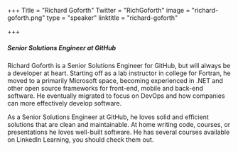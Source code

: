 +++
Title = "Richard Goforth"
Twitter = "RichGoforth"
image = "richard-goforth.png"
type = "speaker"
linktitle = "richard-goforth"

+++

##### Senior Solutions Engineer at GitHub

Richard Goforth is a Senior Solutions Engineer for GitHub, but will always be a developer at heart. Starting off as a lab instructor in college for Fortran, he moved to a primarily Microsoft space, becoming experienced in .NET and other open source frameworks for front-end, mobile and back-end software. He eventually migrated to focus on DevOps and how companies can more effectively develop software.

As a Senior Solutions Engineer at GitHub, he loves solid and efficient solutions that are clean and maintainable. At home writing code, courses, or presentations he loves well-built software. He has several courses available on LinkedIn Learning, you should check them out.